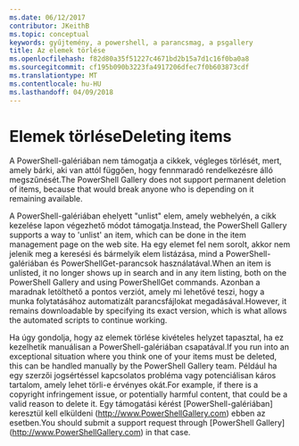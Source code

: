 ```yaml
---
ms.date: 06/12/2017
contributor: JKeithB
ms.topic: conceptual
keywords: gyűjtemény, a powershell, a parancsmag, a psgallery
title: Az elemek törlése
ms.openlocfilehash: f82d80a35f51227c4671bd2b15a7d1c16f0ba0a8
ms.sourcegitcommit: cf195b090b3223fa4917206dfec7f0b603873cdf
ms.translationtype: MT
ms.contentlocale: hu-HU
ms.lasthandoff: 04/09/2018
---
```

# <a name="deleting-items"></a><span data-ttu-id="6175d-103">Elemek törlése</span><span class="sxs-lookup"><span data-stu-id="6175d-103">Deleting items</span></span>

<span data-ttu-id="6175d-104">A PowerShell-galériában nem támogatja a cikkek, végleges törlését, mert, amely bárki, aki van attól függően, hogy fennmaradó rendelkezésre álló megszűnését.</span><span class="sxs-lookup"><span data-stu-id="6175d-104">The PowerShell Gallery does not support permanent deletion of items, because that would break anyone who is depending on it remaining available.</span></span>

<span data-ttu-id="6175d-105">A PowerShell-galériában ehelyett "unlist" elem, amely webhelyén, a cikk kezelése lapon végezhető módot támogatja.</span><span class="sxs-lookup"><span data-stu-id="6175d-105">Instead, the PowerShell Gallery supports a way to 'unlist' an item, which can be done in the item management page on the web site.</span></span>
<span data-ttu-id="6175d-106">Ha egy elemet fel nem sorolt, akkor nem jelenik meg a keresési és bármelyik elem listázása, mind a PowerShell-galériában és PowerShellGet-parancsok használatával.</span><span class="sxs-lookup"><span data-stu-id="6175d-106">When an item is unlisted, it no longer shows up in search and in any item listing, both on the PowerShell Gallery and using PowerShellGet commands.</span></span>
<span data-ttu-id="6175d-107">Azonban a maradnak letölthető a pontos verziót, amely mi lehetővé teszi, hogy a munka folytatásához automatizált parancsfájlokat megadásával.</span><span class="sxs-lookup"><span data-stu-id="6175d-107">However, it remains downloadable by specifying its exact version, which is what allows the automated scripts to continue working.</span></span>

<span data-ttu-id="6175d-108">Ha úgy gondolja, hogy az elemek törlése kivételes helyzet tapasztal, ha ez kezelhetik manuálisan a PowerShell-galériában csapatával.</span><span class="sxs-lookup"><span data-stu-id="6175d-108">If you run into an exceptional situation where you think one of your items must be deleted, this can be handled manually by the PowerShell Gallery team.</span></span>
<span data-ttu-id="6175d-109">Például ha egy szerzői jogsértéssel kapcsolatos probléma vagy potenciálisan káros tartalom, amely lehet törli-e érvényes okát.</span><span class="sxs-lookup"><span data-stu-id="6175d-109">For example, if there is a copyright infringement issue, or potentially harmful content, that could be a valid reason to delete it.</span></span>
<span data-ttu-id="6175d-110">Egy támogatási kérést [PowerShell-galériában] keresztül kell elküldeni (http://www.PowerShellGallery.com) ebben az esetben.</span><span class="sxs-lookup"><span data-stu-id="6175d-110">You should submit a support request through [PowerShell Gallery] (http://www.PowerShellGallery.com) in that case.</span></span>